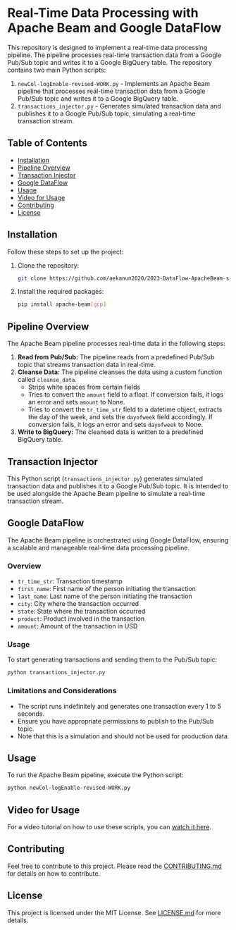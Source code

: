 # Real-Time Data Processing with Apache Beam and Google DataFlow

This repository is designed to implement a real-time data processing pipeline. The pipeline processes real-time transaction data from a Google Pub/Sub topic and writes it to a Google BigQuery table. The repository contains two main Python scripts:

1. `newCol-logEnable-revised-WORK.py` - Implements an Apache Beam pipeline that processes real-time transaction data from a Google Pub/Sub topic and writes it to a Google BigQuery table.
2. `transactions_injector.py` - Generates simulated transaction data and publishes it to a Google Pub/Sub topic, simulating a real-time transaction stream.

## Table of Contents

- [Installation](#installation)
- [Pipeline Overview](#pipeline-overview)
- [Transaction Injector](#transaction-injector)
- [Google DataFlow](#google-dataflow)
- [Usage](#usage)
- [Video for Usage](https://video.aekanun.com/kQffsCPg)
- [Contributing](#contributing)
- [License](#license)

## Installation

Follow these steps to set up the project:

1. Clone the repository:
    ```bash
    git clone https://github.com/aekanun2020/2023-DataFlow-ApacheBeam-streamTransformation.git
    ```

2. Install the required packages:
    ```bash
    pip install apache-beam[gcp]
    ```

## Pipeline Overview

The Apache Beam pipeline processes real-time data in the following steps:

1. **Read from Pub/Sub:** The pipeline reads from a predefined Pub/Sub topic that streams transaction data in real-time.
2. **Cleanse Data:** The pipeline cleanses the data using a custom function called `cleanse_data`.
    - Strips white spaces from certain fields
    - Tries to convert the `amount` field to a float. If conversion fails, it logs an error and sets `amount` to None.
    - Tries to convert the `tr_time_str` field to a datetime object, extracts the day of the week, and sets the `dayofweek` field accordingly. If conversion fails, it logs an error and sets `dayofweek` to None.
3. **Write to BigQuery:** The cleansed data is written to a predefined BigQuery table.

## Transaction Injector

This Python script (`transactions_injector.py`) generates simulated transaction data and publishes it to a Google Pub/Sub topic. It is intended to be used alongside the Apache Beam pipeline to simulate a real-time transaction stream.

## Google DataFlow

The Apache Beam pipeline is orchestrated using Google DataFlow, ensuring a scalable and manageable real-time data processing pipeline.

### Overview

- `tr_time_str`: Transaction timestamp
- `first_name`: First name of the person initiating the transaction
- `last_name`: Last name of the person initiating the transaction
- `city`: City where the transaction occurred
- `state`: State where the transaction occurred
- `product`: Product involved in the transaction
- `amount`: Amount of the transaction in USD

### Usage

To start generating transactions and sending them to the Pub/Sub topic:

```bash
python transactions_injector.py
```
### Limitations and Considerations

- The script runs indefinitely and generates one transaction every 1 to 5 seconds.
- Ensure you have appropriate permissions to publish to the Pub/Sub topic.
- Note that this is a simulation and should not be used for production data.

## Usage

To run the Apache Beam pipeline, execute the Python script:

```bash
python newCol-logEnable-revised-WORK.py
```

## Video for Usage

For a video tutorial on how to use these scripts, you can [watch it here](https://video.aekanun.com/kQffsCPg).

## Contributing

Feel free to contribute to this project. Please read the [CONTRIBUTING.md](CONTRIBUTING.md) for details on how to contribute.

## License

This project is licensed under the MIT License. See [LICENSE.md](LICENSE.md) for more details.
